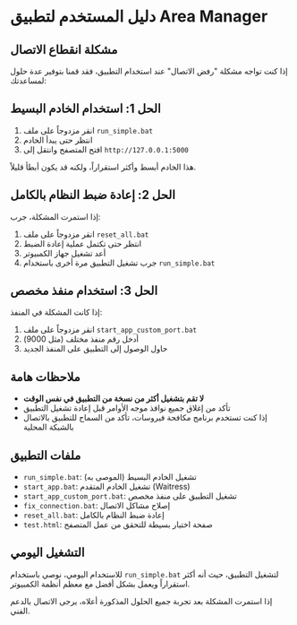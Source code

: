 # دليل المستخدم لتطبيق Area Manager

## مشكلة انقطاع الاتصال

إذا كنت تواجه مشكلة "رفض الاتصال" عند استخدام التطبيق، فقد قمنا بتوفير عدة حلول لمساعدتك:

## الحل 1: استخدام الخادم البسيط

1. انقر مزدوجاً على ملف `run_simple.bat`
2. انتظر حتى يبدأ الخادم
3. افتح المتصفح وانتقل إلى `http://127.0.0.1:5000`

هذا الخادم أبسط وأكثر استقراراً، ولكنه قد يكون أبطأ قليلاً.

## الحل 2: إعادة ضبط النظام بالكامل

إذا استمرت المشكلة، جرب:

1. انقر مزدوجاً على ملف `reset_all.bat`
2. انتظر حتى تكتمل عملية إعادة الضبط
3. أعد تشغيل جهاز الكمبيوتر
4. جرب تشغيل التطبيق مرة أخرى باستخدام `run_simple.bat`

## الحل 3: استخدام منفذ مخصص

إذا كانت المشكلة في المنفذ:

1. انقر مزدوجاً على ملف `start_app_custom_port.bat`
2. أدخل رقم منفذ مختلف (مثل 9000)
3. حاول الوصول إلى التطبيق على المنفذ الجديد

## ملاحظات هامة

- **لا تقم بتشغيل أكثر من نسخة من التطبيق في نفس الوقت**
- تأكد من إغلاق جميع نوافذ موجه الأوامر قبل إعادة تشغيل التطبيق
- إذا كنت تستخدم برنامج مكافحة فيروسات، تأكد من السماح للتطبيق بالاتصال بالشبكة المحلية

## ملفات التطبيق

- `run_simple.bat`: تشغيل الخادم البسيط (الموصى به)
- `start_app.bat`: تشغيل الخادم المتقدم (Waitress)
- `start_app_custom_port.bat`: تشغيل التطبيق على منفذ مخصص
- `fix_connection.bat`: إصلاح مشاكل الاتصال
- `reset_all.bat`: إعادة ضبط النظام بالكامل
- `test.html`: صفحة اختبار بسيطة للتحقق من عمل المتصفح

## التشغيل اليومي

للاستخدام اليومي، نوصي باستخدام `run_simple.bat` لتشغيل التطبيق، حيث أنه أكثر استقراراً ويعمل بشكل أفضل مع معظم أنظمة الكمبيوتر.

إذا استمرت المشكلة بعد تجربة جميع الحلول المذكورة أعلاه، يرجى الاتصال بالدعم الفني.
